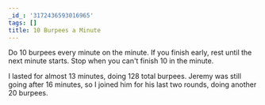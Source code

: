 ```yaml
---
_id_: '3172436593016965'
tags: []
title: 10 Burpees a Minute
---
```


Do 10 burpees every minute on the minute. If you finish early, rest until the next minute starts. Stop when you can't finish 10 in the minute.

I lasted for almost 13 minutes, doing 128 total burpees. Jeremy was still going after 16 minutes, so I joined him for his last two rounds, doing another 20 burpees.
